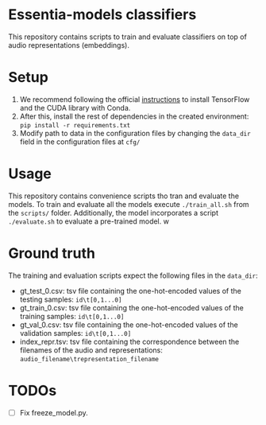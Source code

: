 # Essentia-models classifiers
This repository contains scripts to train and evaluate classifiers on top of audio representations (embeddings).

# Setup
1. We recommend following the official [instructions](https://www.tensorflow.org/install/pip) to install TensorFlow and the CUDA library with Conda.
2. After this, install the rest of dependencies in the created environment: `pip install -r requirements.txt`
2. Modify path to data in the configuration files by changing the `data_dir` field in the configuration files at `cfg/`

# Usage
This repository contains convenience scripts tho tran and evaluate the models.
To train and evaluate all the models execute `./train_all.sh` from the `scripts/` folder.
Additionally, the model incorporates a script `./evaluate.sh` to evaluate a pre-trained model. w

# Ground truth
The training and evaluation scripts expect the following files in the `data_dir`:
- gt_test_0.csv: tsv file containing the one-hot-encoded values of the testing samples: `id\t[0,1...0]`
- gt_train_0.csv: tsv file containing the one-hot-encoded values of the training samples: `id\t[0,1...0]`
- gt_val_0.csv: tsv file containing the one-hot-encoded values of the validation samples: `id\t[0,1...0]`
- index_repr.tsv: tsv file containing the correspondence between the filenames of the audio and representations: `audio_filename\trepresentation_filename`

# TODOs
- [ ] Fix freeze_model.py.
